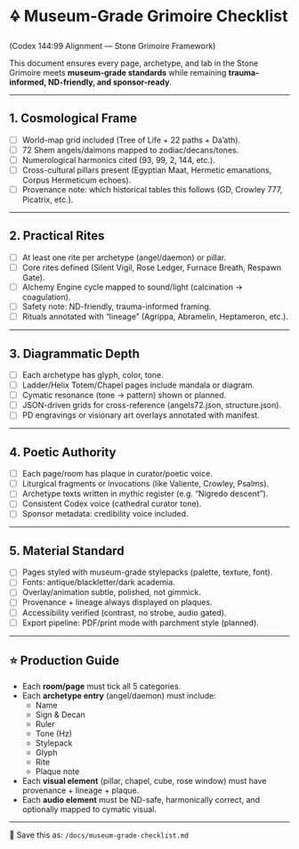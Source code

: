 # 🜍 Museum-Grade Grimoire Checklist

(Codex 144:99 Alignment — Stone Grimoire Framework)

This document ensures every page, archetype, and lab in the Stone Grimoire meets **museum-grade standards** while remaining **trauma-informed, ND-friendly, and sponsor-ready**.

---

## 1. Cosmological Frame

- [ ] World-map grid included (Tree of Life + 22 paths + Da’ath).
- [ ] 72 Shem angels/daimons mapped to zodiac/decans/tones.
- [ ] Numerological harmonics cited (93, 99, 2, 144, etc.).
- [ ] Cross-cultural pillars present (Egyptian Maat, Hermetic emanations, Corpus Hermeticum echoes).
- [ ] Provenance note: which historical tables this follows (GD, Crowley 777, Picatrix, etc.).

---

## 2. Practical Rites

- [ ] At least one rite per archetype (angel/daemon) or pillar.
- [ ] Core rites defined (Silent Vigil, Rose Ledger, Furnace Breath, Respawn Gate).
- [ ] Alchemy Engine cycle mapped to sound/light (calcination → coagulation).
- [ ] Safety note: ND-friendly, trauma-informed framing.
- [ ] Rituals annotated with “lineage” (Agrippa, Abramelin, Heptameron, etc.).

---

## 3. Diagrammatic Depth

- [ ] Each archetype has glyph, color, tone.
- [ ] Ladder/Helix Totem/Chapel pages include mandala or diagram.
- [ ] Cymatic resonance (tone → pattern) shown or planned.
- [ ] JSON-driven grids for cross-reference (angels72.json, structure.json).
- [ ] PD engravings or visionary art overlays annotated with manifest.

---

## 4. Poetic Authority

- [ ] Each page/room has plaque in curator/poetic voice.
- [ ] Liturgical fragments or invocations (like Valiente, Crowley, Psalms).
- [ ] Archetype texts written in mythic register (e.g. “Nigredo descent”).
- [ ] Consistent Codex voice (cathedral curator tone).
- [ ] Sponsor metadata: credibility voice included.

---

## 5. Material Standard

- [ ] Pages styled with museum-grade stylepacks (palette, texture, font).
- [ ] Fonts: antique/blackletter/dark academia.
- [ ] Overlay/animation subtle, polished, not gimmick.
- [ ] Provenance + lineage always displayed on plaques.
- [ ] Accessibility verified (contrast, no strobe, audio gated).
- [ ] Export pipeline: PDF/print mode with parchment style (planned).

---

## ⭐ Production Guide

- Each **room/page** must tick all 5 categories.
- Each **archetype entry** (angel/daemon) must include:
  - Name
  - Sign & Decan
  - Ruler
  - Tone (Hz)
  - Stylepack
  - Glyph
  - Rite
  - Plaque note
- Each **visual element** (pillar, chapel, cube, rose window) must have provenance + lineage + plaque.
- Each **audio element** must be ND-safe, harmonically correct, and optionally mapped to cymatic visual.

---

📍 Save this as:
`/docs/museum-grade-checklist.md`

